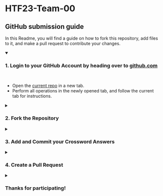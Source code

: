 # HTF23-Team-00
## GitHub submission guide

In this Readme, you will find a guide on how to fork this repository, add files to it, and make a pull request to contribute your changes.

<details open>
<summary><h3>1. Login to your GitHub Account by heading over to <a href="https://github.com">github.com</a></h3></summary>
<br>
<ul>
   <li>Open the <a href="https://github.com/cbitosc/HTF23-Team-">current repo</a> in a new tab.</li>
   <li>Perform all operations in the newly opened tab, and follow the current tab for instructions.</li>
</ul>
</details>

<details>
<summary><h3>2. Fork the Repository</h3></summary>
<br>
<ul>
 <li>In the newly opened tab, on the top-right corner, click on <b>Fork</b></li>
 ![Homepage](https://github.com/SaiKiranMatta/Indian-Tourism-Website/assets/98962380/93c967d5-30fe-40bb-a178-994727d53616)

 <li>Enter the <b>Repository Name</b> as <b>Git Cryptex</b>.</li>
 <li>Then click <b>Create Fork</b> leaving all other fields to their default value.</li>
 <img src="/images/git-cryptex.png">
 <li>After a few moments, you can view the repo.</li>
</ul>
</details>

<details>
<summary><h3>3. Add and Commit your Crossword Answers</h3></summary>
<br>
<ul>
 <li>Click on <b>Add File</b> and from the dropdown menu choose <b>Create New File</b></li>
 <img src="/images/create.png">
 <li>You will now be redirected to a text editor.</li>
 <li>Enter the file name as your <b>Team Name</b> and type the Crossword answers in the space provided.</li>
 <img src="/images/ans.png"> 
 <li>Finally commit your changes, leaving all fields as default.</li>
  <img src="/images/commit.png">
</ul>
</details>


<details>
<summary><h3>4. Create a Pull Request</h3></summary>
<br>
<ul>
 <li>Finally, click on the <b>Contribute</b> button and choose <b>Open Pull Request</b>.</li>
 <img src="/images/pull.png">
 <li>Leaving all fields to their default values, click on <b>Create Pull Request</b>.</li>
 <img src="/images/final.png">
 <li>Wait for a few moments, then you are all done</li>
</ul>
</details>


<details>
<summary><h3>Thanks for participating!</h3></summary>
</details>
